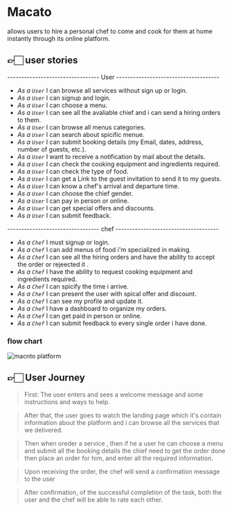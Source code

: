 # Macato
allows users to hire a personal chef to come and cook for them at home instantly through its online platform.


## 👉🏻 user stories

---------------------------------  User ------------------------------------- 
- _As a ` User `_  I can browse all services without sign up or login.
- _As a ` User `_  I can signup and login.
- _As a ` User `_  I can  choose a menu.
- _As a ` User `_  I can  see all the avaliable chief and i can send a hiring orders to them.
- _As a ` User `_  I can browse all menus categories.
- _As a ` User `_  I can  search about spicific menue.
- _As a ` User `_  I can  submit booking details (my Email, dates, address, number of guests, etc.).
- _As a ` User `_  I want to   receive a notification by mail about the details.
- _As a ` User `_  I can  check the cooking equipment and ingredients required.
- _As a ` User `_  I can  check the type of food.
- _As a ` User `_  I can  get a Link to the guest invitation to send it to my guests.
- _As a ` User `_  I can  know a chef's arrival and departure time.
- _As a ` User `_  I can  choose the chief gender.
- _As a ` User `_  I can  pay in person or online.
- _As a ` User `_  I can  get special offers and discounts.
- _As a ` User `_  I can submit feedback.

---------------------------------  chef  ------------------------------------- 
- _As a ` Chef `_  I must signup or login.
- _As a ` Chef `_  I can add menus of food i'm specialized in making.
- _As a ` Chef `_  I can see all the hiring orders and have the ability to accept the order or rejeected it .
- _As a ` Chef `_  I have the ability to request cooking equipment and ingredients required.
- _As a ` Chef `_  I can spicify the time i arrive.
- _As a ` Chef `_  I can present the user with spical offer and discount.
- _As a ` Chef `_  I can  see my profile and update it.
- _As a ` Chef `_  I have a dashboard to organize my orders.
- _As a ` Chef `_  I can get paid in person or online.
- _As a ` Chef `_  I can submit feedback to every single order i have done.




### flow chart

![macnto platform ](https://user-images.githubusercontent.com/61945138/169596222-f4b96d17-3150-4169-a956-40e2929a83bc.png)



## 👉🏻 User Journey


> First: The user enters and sees a welcome message and some instructions and ways to help.

> After that, the user goes to watch the landing page which it's contain information about the platform and i can browse all the services that we delivered.

> Then when oreder a service , then if he a user he can choose a menu and submit all the booking details the chief need to get the order done then  place an order for him, and enter all the required information.

> Upon receiving the order, the chef will send a confirmation message to the user

> After confirmation, of the successful completion of the task, both the user and the chef will be able to rate each other.

